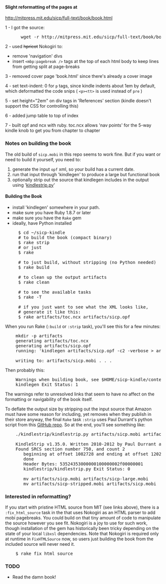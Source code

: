 #### Slight reformatting of the pages at

http://mitpress.mit.edu/sicp/full-text/book/book.html

1 - I got the source:

<pre>
      wget -r http://mitpress.mit.edu/sicp/full-text/book/book.html
</pre>

2 - used ~~hpricot~~ Nokogiri to:

* remove 'navigation' divs
* insert <code>&lt;mbp:pagebreak /&gt;</code> tags at the top of each html body to keep lines from getting split at page-breaks

3 - removed cover page 'book.html' since there's already a cover image

4 - set text-indent: 0 for <code>p</code> tags, since kindle indents about 1em by default, which deformatted the code snips ( <code>&lt;p&gt;&lt;tt&gt;</code> is used instead of <code>pre</code> )

5 - set height="2em" on div tags in 'References' section (kindle doesn't support the CSS for controlling this)

6 - added jump table to top of index

7 - built opf and ncx with ruby.  toc.ncx allows 'nav points' for the 5-way kindle knob to get you from chapter to chapter

### Notes on building the book

The old build of <code>sicp.mobi</code> in this repo seems to work fine.  But if you want or need to build it yourself, you need to:

1. generate the input <code>opf</code> xml, so your build has a current date.
2. run that input through 'kindlegen' to produce a large but functional book
3. optionally strip out the source that kindlegen includes in the output using '[kindlestrip.py](https://github.com/jefftriplett/kindlestrip)'

#### Building the Book

* install 'kindlegen' somewhere in your path.
* make sure you have Ruby 1.8.7 or later
* make sure you have the <code>Rake</code> gem
* ideally, have Python installed

<pre>
     $ cd ~/sicp-kindle
     # to build the book (compact binary)
     $ rake strip
     # or just
     $ rake

     # to just build, without stripping (no Python needed)
     $ rake build

     # to clean up the output artifacts
     $ rake clean

     # to see the available tasks
     $ rake -T

     # if you just want to see what the XML looks like,
     # generate it like this:
     $ rake artifacts/toc.ncx artifacts/sicp.opf
</pre>

When you run Rake (<code>:build</code> or <code>:strip</code> task), you'll see this for a few minutes:

<pre>
    mkdir -p artifacts
    generating artifacts/toc.ncx
    generating artifacts/sicp.opf
    running: 'kindlegen artifacts/sicp.opf -c2 -verbose > artifacts/kindlegen.log'

    writing to: artifacts/sicp.mobi . . .
</pre>

Then probably this:

<pre>
    Warnings when building book, see $HOME/sicp-kindle/content/mobi.out.txt for information
    kindlegen Exit Status: 1
</pre>

The warnings refer to unresolved links that seem to have no affect on the formatting or navigability of the book itself.

To deflate the output size by stripping out the input source that Amazon must have some reason for including, yet removes when they publish in their store anyway, the final <code>Rake</code> task <code>:strip</code> uses Paul Durrant's python script from this [GitHub repo](https://github.com/jefftriplett/kindlestrip).  So at the end, you'll see something like:


<pre>
    ./kindlestrip/kindlestrip.py artifacts/sicp.mobi artifacts/sicp-stripped.mobi

    KindleStrip v1.35.0. Written 2010-2012 by Paul Durrant and Kevin Hendricks.
    Found SRCS section number 750, and count 2
       beginning at offset 1082728 and ending at offset 1202268
       done
       Header Bytes: 53524353000000100000002f00000001
       kindlestrip/kindlestrip.py Exit Status: 0

       mv artifacts/sicp.mobi artifacts/sicp-large.mobi
       mv artifacts/sicp-stripped.mobi artifacts/sicp.mobi
</pre>

### Interested in reformatting?

If you start with pristine HTML source from MIT (see links above), there is a <code>:fix_html_source</code> task in the that uses Nokogiri as an HTML parser to add mobi pagebreaks.
You could build on that tiny amount of code to manipulate the source however you see fit.  Nokogiri is a joy to use for such work, though installation of the gem has historically been tricky depending on the state of your local <code>libxsl</code> dependencies.
Note that Nokogiri is required only at runtime in <code>FixHTMLSource</code> now, so users just building the book from the included source will never need it.

<pre>
    $ rake fix_html_source
</pre>

### TODO

* Read the damn book!
